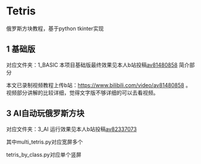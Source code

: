 # Tetris
俄罗斯方块教程，基于python tkinter实现

## 1 基础版
对应文件夹：1_BASIC
本项目基础版最终效果见本人b站投稿[av81480858](https://www.bilibili.com/video/av81480858) 简介部分

本文已录制视频教程上传b站：https://www.bilibili.com/video/av81480858 。视频部分讲解的比较详细，觉得文字版不够详细的可以去看视频。

## 3 AI自动玩俄罗斯方块
对应文件夹：3_AI
运行效果见本人b站投稿[av82337073](https://www.bilibili.com/video/av82337073)

其中multi_tetris.py对应宽屏多个

tetris_by_class.py对应单个竖屏